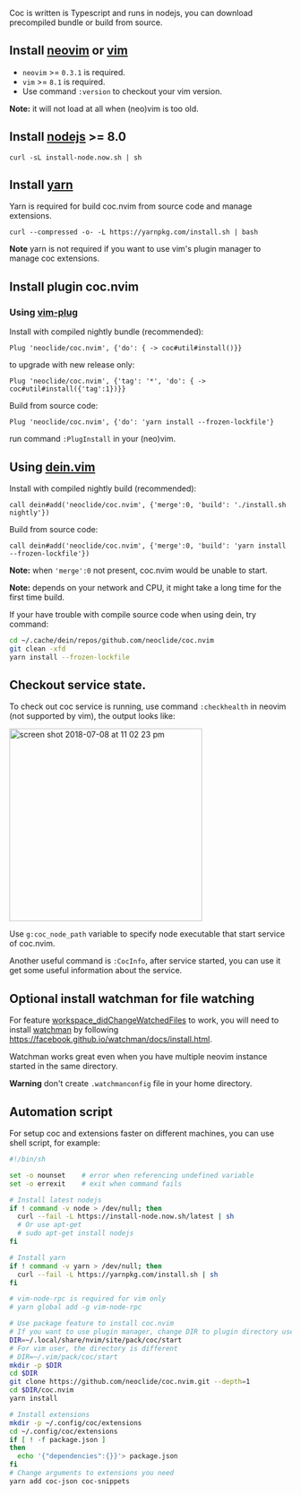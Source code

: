 Coc is written is Typescript and runs in nodejs, you can download precompiled bundle or build from source.

## Install [neovim](https://github.com/neovim/neovim/releases/) or [vim](https://github.com/vim/vim) 

* `neovim` >= `0.3.1` is required.
* `vim` >= `8.1` is required.
* Use command `:version` to checkout your vim version.

**Note:** it will not load at all when (neo)vim is too old.

## Install [nodejs](https://nodejs.org/) >= 8.0

```
curl -sL install-node.now.sh | sh
```

## Install [yarn](https://yarnpkg.com/)

Yarn is required for build coc.nvim from source code and manage extensions.

```
curl --compressed -o- -L https://yarnpkg.com/install.sh | bash
```

**Note** yarn is not required if you want to use vim's plugin manager to manage coc extensions.

## Install plugin coc.nvim

### Using [vim-plug](https://github.com/junegunn/vim-plug)

Install with compiled nightly bundle (recommended):

``` vim
Plug 'neoclide/coc.nvim', {'do': { -> coc#util#install()}}
```
to upgrade with new release only:

``` vim
Plug 'neoclide/coc.nvim', {'tag': '*', 'do': { -> coc#util#install({'tag':1})}}
```

Build from source code:

``` vim
Plug 'neoclide/coc.nvim', {'do': 'yarn install --frozen-lockfile'}
```

run command `:PlugInstall` in your (neo)vim.

## Using [dein.vim](https://github.com/Shougo/dein.vim)

Install with compiled nightly build (recommended):

``` vim
call dein#add('neoclide/coc.nvim', {'merge':0, 'build': './install.sh nightly'})
```

Build from source code:

``` vim
call dein#add('neoclide/coc.nvim', {'merge':0, 'build': 'yarn install --frozen-lockfile'})
```

**Note:** when `'merge':0` not present, coc.nvim would be unable to start. 

**Note:** depends on your network and CPU, it might take a long time for the first time build. 

If your have trouble with compile source code when using dein, try command:

``` sh
cd ~/.cache/dein/repos/github.com/neoclide/coc.nvim
git clean -xfd
yarn install --frozen-lockfile
```

## Checkout service state.

To check out coc service is running, use command `:checkhealth` in neovim (not supported by vim), the output looks like:

<img width="344" alt="screen shot 2018-07-08 at 11 02 23 pm" src="https://user-images.githubusercontent.com/251450/42421117-001a81ee-8303-11e8-929a-91da4ac9feea.png">

Use `g:coc_node_path` variable to specify node executable that start service of coc.nvim.

Another useful command is `:CocInfo`, after service started, you can use it get some useful information about the service.

## Optional install watchman for file watching

For feature [workspace_didChangeWatchedFiles](https://microsoft.github.io/language-server-protocol/specification#workspace_didChangeWatchedFiles) to work, you will need to install [watchman](https://facebook.github.io/watchman) by following https://facebook.github.io/watchman/docs/install.html.

Watchman works great even when you have multiple neovim instance started in the same directory.

**Warning** don't create `.watchmanconfig` file in your home directory.

## Automation script

For setup coc and extensions faster on different machines, you can use shell script, for example:

``` sh
#!/bin/sh

set -o nounset    # error when referencing undefined variable
set -o errexit    # exit when command fails

# Install latest nodejs
if ! command -v node > /dev/null; then
  curl --fail -L https://install-node.now.sh/latest | sh
  # Or use apt-get
  # sudo apt-get install nodejs
fi

# Install yarn
if ! command -v yarn > /dev/null; then
  curl --fail -L https://yarnpkg.com/install.sh | sh
fi

# vim-node-rpc is required for vim only
# yarn global add -g vim-node-rpc

# Use package feature to install coc.nvim
# If you want to use plugin manager, change DIR to plugin directory used by that manager.
DIR=~/.local/share/nvim/site/pack/coc/start
# For vim user, the directory is different
# DIR=~/.vim/pack/coc/start
mkdir -p $DIR
cd $DIR
git clone https://github.com/neoclide/coc.nvim.git --depth=1
cd $DIR/coc.nvim
yarn install

# Install extensions
mkdir -p ~/.config/coc/extensions
cd ~/.config/coc/extensions
if [ ! -f package.json ]
then
  echo '{"dependencies":{}}'> package.json
fi
# Change arguments to extensions you need
yarn add coc-json coc-snippets
```